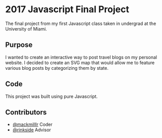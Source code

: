 # 2017 Javascript Final Project

The final project from my first Javascript class taken in undergrad at the University of Miami.

## Purpose

I wanted to create an interactive way to post travel blogs on my personal website. I decided to create an SVG map that would allow me to feature various blog posts by categorizing them by state. 

## Code

This project was built using pure Javascript.


## Contributors

- [@mackmilllr](https://twitter.com/mackmilllr) Coder
- [@rinkside](https://twitter.com/rinkside) Advisor


